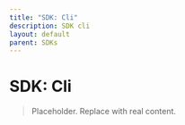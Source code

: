 ```yaml
---
title: "SDK: Cli"
description: SDK cli
layout: default
parent: SDKs
---
```


# SDK: Cli

> Placeholder. Replace with real content.
